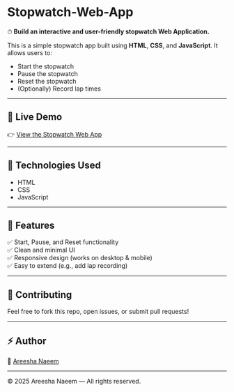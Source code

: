 # Stopwatch-Web-App

⏱ **Build an interactive and user-friendly stopwatch Web Application.**

This is a simple stopwatch app built using **HTML**, **CSS**, and **JavaScript**. It allows users to:
- Start the stopwatch
- Pause the stopwatch
- Reset the stopwatch
- (Optionally) Record lap times

---

## 🚀 Live Demo

👉 [View the Stopwatch Web App](https://areesha797.github.io/Stopwatch-Web-App/Stopwatch.html)

---

## 📂 Technologies Used

- HTML
- CSS
- JavaScript

---

## 📌 Features

✅ Start, Pause, and Reset functionality  
✅ Clean and minimal UI  
✅ Responsive design (works on desktop & mobile)  
✅ Easy to extend (e.g., add lap recording)

---

## 🤝 Contributing

Feel free to fork this repo, open issues, or submit pull requests!  

---

## ⚡ Author

👤 [Areesha Naeem](https://github.com/areesha797)

---

© 2025 Areesha Naeem — All rights reserved.
